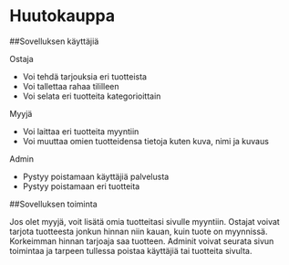 # Huutokauppa

##Sovelluksen käyttäjiä

Ostaja
* Voi tehdä tarjouksia eri tuotteista
* Voi tallettaa rahaa tililleen
* Voi selata eri tuotteita kategorioittain

Myyjä
* Voi laittaa eri tuotteita myyntiin
* Voi muuttaa omien tuotteidensa tietoja kuten kuva, nimi ja kuvaus

Admin
* Pystyy poistamaan käyttäjiä palvelusta
* Pystyy poistamaan eri tuotteita

##Sovelluksen toiminta

Jos olet myyjä, voit lisätä omia tuotteitasi sivulle myyntiin. Ostajat voivat tarjota tuotteesta jonkun hinnan niin kauan, kuin tuote on myynnissä. Korkeimman hinnan tarjoaja saa tuotteen. Adminit voivat seurata sivun toimintaa ja tarpeen tullessa poistaa käyttäjiä tai tuotteita sivulta.
